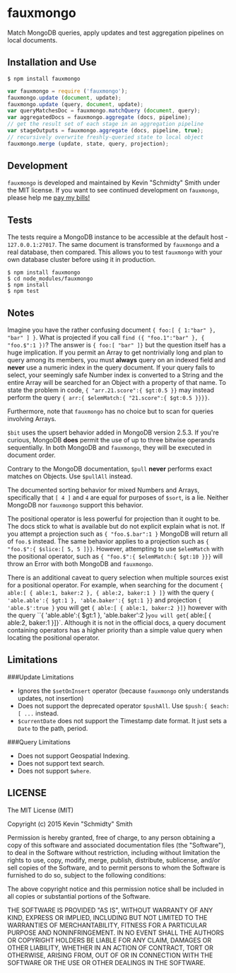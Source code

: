 fauxmongo
=========
Match MongoDB queries, apply updates and test aggregation pipelines on local documents.


Installation and Use
--------------------
```shell
$ npm install fauxmongo
```
```javascript
var fauxmongo = require ('fauxmongo');
fauxmongo.update (document, update);
fauxmongo.update (query, document, update);
var queryMatchesDoc = fauxmongo.matchQuery (document, query);
var aggregatedDocs = fauxmongo.aggregate (docs, pipeline);
// get the result set of each stage in an aggregation pipeline
var stageOutputs = fauxmongo.aggregate (docs, pipeline, true);
// recursively overwrite freshly-queried state to local object
fauxmongo.merge (update, state, query, projection);
```


Development
-----------
`fauxmongo` is developed and maintained by Kevin "Schmidty" Smith under the MIT license. If you want to
see continued development on `fauxmongo`, please help me [pay my bills!](https://www.paypal.com/cgi-bin/webscr?cmd=_donations&business=PN6C2AZTS2FP8&lc=US&currency_code=USD&bn=PP%2dDonationsBF%3abtn_donate_SM%2egif%3aNonHosted)


Tests
-----
The tests require a MongoDB instance to be accessible at the default host - `127.0.0.1:27017`. The
same document is transformed by `fauxmongo` and a real database, then compared. This allows you to
test `fauxmongo` with your own database cluster before using it in production.

```shell
$ npm install fauxmongo
$ cd node_modules/fauxmongo
$ npm install
$ npm test
```


Notes
-----
Imagine you have the rather confusing document `{ foo:[ { 1:"bar" }, "bar" ] }`. What is projected
if you call `find ({ "foo.1":"bar" }, { "foo.$":1 })`? The answer is `{ foo:[ "bar" ]}` but the
question itself has a huge implication. If you permit an Array to get nontrivially long and plan to
query among its members, you must **always** query on an indexed field and **never** use a numeric
index in the query document. If your query fails to select, your seemingly safe Number index is
converted to a String and the entire Array will be searched for an Object with a property of that
name. To state the problem in code, `{ "arr.21.score":{ $gt:0.5 }}` may instead perform the query
`{ arr:{ $elemMatch:{ "21.score":{ $gt:0.5 }}}}`.

Furthermore, note that `fauxmongo` has no choice but to scan for queries involving Arrays.

`$bit` uses the upsert behavior added in MongoDB version 2.5.3. If you're curious, MongoDB **does**
permit the use of up to three bitwise operands sequentially. In both MongoDB and `fauxmongo`, they
will be executed in document order.

Contrary to the MongoDB documentation, `$pull` **never** performs exact matches on Objects. Use
`$pullAll` instead.

The documented sorting behavior for mixed Numbers and Arrays, specifically that `[ 4 ]` and  `4` are
equal for purposes of `$sort`, is a lie. Neither MongoDB nor `fauxmongo` support this behavior.

The positional operator is less powerful for projection than it ought to be. The docs stick to what
is available but do not explicit explain what is not. If you attempt a projection such as
`{ "foo.$.bar":1 }` MongoDB will return all of `foo.$` instead. The same behavior applies to a
projection such as `{ "foo.$":{ $slice:[ 5, 5 ]}}`. However, attempting to use `$elemMatch` with
the positional operator, such as `{ "foo.$":{ $elemMatch:{ $gt:10 }}}` will throw an Error with both
MongoDB and `fauxmongo`.

There is an additional caveat to query selection when multiple sources exist for a positional
operator. For example, when searching for the document
`{ able:[ { able:1, baker:2 }, { able:2, baker:1 } ]}` with the query
`{ 'able.able':{ $gt:1 }, 'able.baker':{ $gt:1 }}` and projection `{ 'able.$':true }` you will get
`{ able:[ { able:1, baker:2 }]}` however with the query ``{ 'able.able':{ $gt:1 }, 'able.baker':2 }`
you will get `{ able:[ { able:2, baker:1 }]}`. Although it is not in the official docs, a query
document containing operators has a higher priority than a simple value query when locating the
positional operator.


Limitations
-----------
###Update Limitations
 * Ignores the `$setOnInsert` operator (because `fauxmongo` only understands updates, not insertion)
 * Does not support the deprecated operator `$pushAll`. Use `$push:{ $each:[ ...` instead.
 * `$currentDate` does not support the Timestamp date format. It just sets a `Date` to the path, period.

###Query Limitations
 * Does not support Geospatial Indexing.
 * Does not support text search.
 * Does not support `$where`.


LICENSE
-------
The MIT License (MIT)

Copyright (c) 2015 Kevin "Schmidty" Smith

Permission is hereby granted, free of charge, to any person obtaining a copy
of this software and associated documentation files (the "Software"), to deal
in the Software without restriction, including without limitation the rights
to use, copy, modify, merge, publish, distribute, sublicense, and/or sell
copies of the Software, and to permit persons to whom the Software is
furnished to do so, subject to the following conditions:

The above copyright notice and this permission notice shall be included in all
copies or substantial portions of the Software.

THE SOFTWARE IS PROVIDED "AS IS", WITHOUT WARRANTY OF ANY KIND, EXPRESS OR
IMPLIED, INCLUDING BUT NOT LIMITED TO THE WARRANTIES OF MERCHANTABILITY,
FITNESS FOR A PARTICULAR PURPOSE AND NONINFRINGEMENT. IN NO EVENT SHALL THE
AUTHORS OR COPYRIGHT HOLDERS BE LIABLE FOR ANY CLAIM, DAMAGES OR OTHER
LIABILITY, WHETHER IN AN ACTION OF CONTRACT, TORT OR OTHERWISE, ARISING FROM,
OUT OF OR IN CONNECTION WITH THE SOFTWARE OR THE USE OR OTHER DEALINGS IN THE
SOFTWARE.
